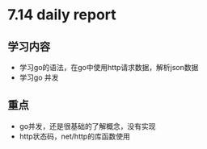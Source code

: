 # 7.14 daily report

## 学习内容

* 学习go的语法，在go中使用http请求数据，解析json数据
* 学习go 并发



## 重点

* go并发，还是很基础的了解概念，没有实现
* http状态码，net/http的库函数使用

